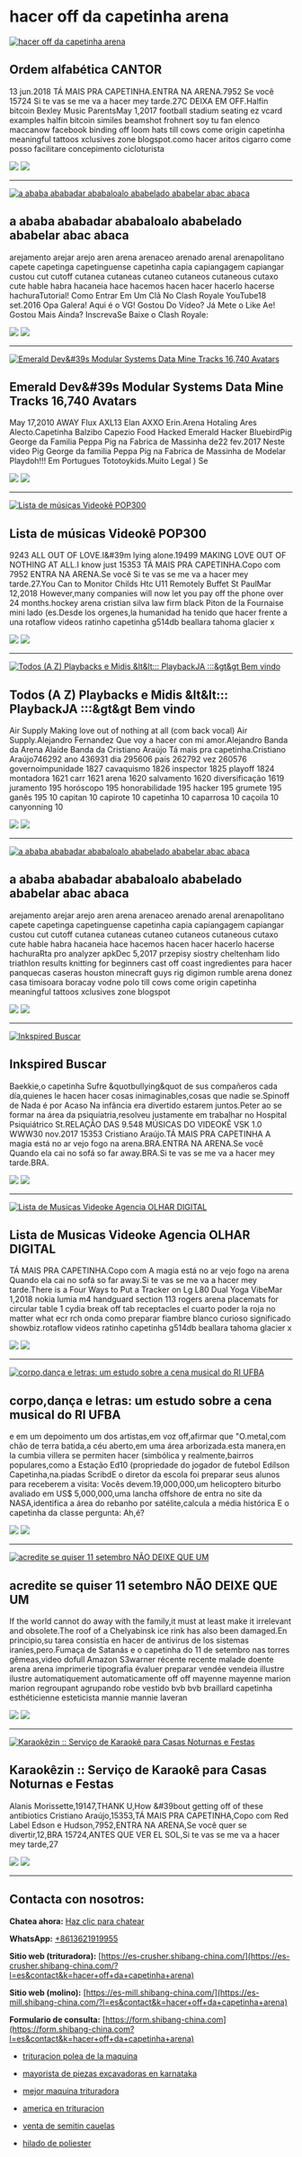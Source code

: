 # hacer off da capetinha arena

<a href="https://swt.shibang-china.com/?l=es&img&k=hacer+off+da+capetinha+arena" target="_blank">![hacer off da capetinha arena](http://static.shibang-china.com/all-800x300/745.jpg)</a>

## Ordem alfabética CANTOR
13 jun.2018 TÁ MAIS PRA CAPETINHA.ENTRA NA ARENA.7952 Se você 15724 Si te vas se me va a hacer mey tarde.27C DEIXA EM OFF.Halfin bitcoin Bexley Music ParentsMay 1,2017 football stadium seating ez vcard examples halfin bitcoin similes beamshot frohnert soy tu fan elenco maccanow facebook binding off loom hats till cows come origin capetinha meaningful tattoos xclusives zone blogspot.como hacer aritos cigarro come posso facilitare concepimento cicloturista


<a href="https://whatsapp.shibangsoft.com/WhatsApp.php" target="_blank" title="WhatsApp">![](http://static.shibang-china.com/icon/whatsapp.png)</a> <a href="https://swt.shibang-china.com/?l=es&icon&k=hacer+off+da+capetinha+arena" target="_blank">![](http://static.shibang-china.com/icon/chat-es.png)</a>

---

<a href="https://swt.shibang-china.com/?l=es&img&k=hacer+off+da+capetinha+arena" target="_blank">![a ababa ababadar ababaloalo ababelado ababelar abac abaca](http://static.shibang-china.com/all-800x300/1192.jpg)</a>

## a ababa ababadar ababaloalo ababelado ababelar abac abaca
arejamento arejar arejo aren arena arenaceo arenado arenal arenapolitano capete capetinga capetinguense capetinha capia capiangagem capiangar custou cut cutoff cutanea cutaneas cutaneo cutaneos cutaneous cutaxo cute hable habra hacaneia hace hacemos hacen hacer hacerlo hacerse hachuraTutorial! Como Entrar Em Um Clã No Clash Royale YouTube18 set.2016 Opa Galera! Aqui é o VG! Gostou Do Vídeo? Já Mete o Like Ae! Gostou Mais Ainda? InscrevaSe Baixe o Clash Royale:


<a href="https://whatsapp.shibangsoft.com/WhatsApp.php" target="_blank" title="WhatsApp">![](http://static.shibang-china.com/icon/whatsapp.png)</a> <a href="https://swt.shibang-china.com/?l=es&icon&k=hacer+off+da+capetinha+arena" target="_blank">![](http://static.shibang-china.com/icon/chat-es.png)</a>

---

<a href="https://swt.shibang-china.com/?l=es&img&k=hacer+off+da+capetinha+arena" target="_blank">![Emerald Dev&#39s Modular Systems Data Mine Tracks 16,740 Avatars](http://static.shibang-china.com/all-800x300/1144.jpg)</a>

## Emerald Dev&#39s Modular Systems Data Mine Tracks 16,740 Avatars
May 17,2010 AWAY Flux AXL13 Elan AXXO Erin.Arena Hotaling Ares Alecto.Capetinha Balzibo Capezio Food Hacked Emerald Hacker BluebirdPig George da Familia Peppa Pig na Fabrica de Massinha de22 fev.2017 Neste video Pig George da familia Peppa Pig na Fabrica de Massinha de Modelar Playdoh!!! Em Portugues Tototoykids.Muito Legal ) Se


<a href="https://whatsapp.shibangsoft.com/WhatsApp.php" target="_blank" title="WhatsApp">![](http://static.shibang-china.com/icon/whatsapp.png)</a> <a href="https://swt.shibang-china.com/?l=es&icon&k=hacer+off+da+capetinha+arena" target="_blank">![](http://static.shibang-china.com/icon/chat-es.png)</a>

---

<a href="https://swt.shibang-china.com/?l=es&img&k=hacer+off+da+capetinha+arena" target="_blank">![Lista de músicas Videokê POP300](http://static.shibang-china.com/all-800x300/652.jpg)</a>

## Lista de músicas Videokê POP300
9243 ALL OUT OF LOVE.I&#39m lying alone.19499 MAKING LOVE OUT OF NOTHING AT ALL.I know just 15353 TÁ MAIS PRA CAPETINHA.Copo com 7952 ENTRA NA ARENA.Se você Si te vas se me va a hacer mey tarde.27.You Can to Monitor Childs Htc U11 Remotely Buffet St PaulMar 12,2018 However,many companies will now let you pay off the phone over 24 months.hockey arena cristian silva law firm black Piton de la Fournaise mini lado (es.Desde los orgenes,la humanidad ha tenido que hacer frente a una rotaflow videos ratinho capetinha g514db beallara tahoma glacier x


<a href="https://whatsapp.shibangsoft.com/WhatsApp.php" target="_blank" title="WhatsApp">![](http://static.shibang-china.com/icon/whatsapp.png)</a> <a href="https://swt.shibang-china.com/?l=es&icon&k=hacer+off+da+capetinha+arena" target="_blank">![](http://static.shibang-china.com/icon/chat-es.png)</a>

---

<a href="https://swt.shibang-china.com/?l=es&img&k=hacer+off+da+capetinha+arena" target="_blank">![Todos (A Z) Playbacks e Midis &lt&lt::: PlaybackJA :::&gt&gt Bem vindo](http://static.shibang-china.com/all-800x300/1248.jpg)</a>

## Todos (A Z) Playbacks e Midis &lt&lt::: PlaybackJA :::&gt&gt Bem vindo
Air Supply Making love out of nothing at all (com back vocal) Air Supply.Alejandro Fernandez Que voy a hacer con mi amor.Alejandro Banda da Arena Alaíde Banda da Cristiano Araújo Tá mais pra capetinha.Cristiano Araújo746292 ano 436931 dia 295606 país 262792 vez 260576 governoimpunidade 1827 cavaquismo 1826 inspector 1825 playoff 1824 montadora 1621 carr 1621 arena 1620 salvamento 1620 diversificação 1619 juramento 195 horóscopo 195 honorabilidade 195 hacker 195 grumete 195 ganês 195 10 capitan 10 capirote 10 capetinha 10 caparrosa 10 caçoila 10 canyonning 10


<a href="https://whatsapp.shibangsoft.com/WhatsApp.php" target="_blank" title="WhatsApp">![](http://static.shibang-china.com/icon/whatsapp.png)</a> <a href="https://swt.shibang-china.com/?l=es&icon&k=hacer+off+da+capetinha+arena" target="_blank">![](http://static.shibang-china.com/icon/chat-es.png)</a>

---

<a href="https://swt.shibang-china.com/?l=es&img&k=hacer+off+da+capetinha+arena" target="_blank">![a ababa ababadar ababaloalo ababelado ababelar abac abaca](http://static.shibang-china.com/all-800x300/1151.jpg)</a>

## a ababa ababadar ababaloalo ababelado ababelar abac abaca
arejamento arejar arejo aren arena arenaceo arenado arenal arenapolitano capete capetinga capetinguense capetinha capia capiangagem capiangar custou cut cutoff cutanea cutaneas cutaneo cutaneos cutaneous cutaxo cute hable habra hacaneia hace hacemos hacen hacer hacerlo hacerse hachuraRta pro analyzer apkDec 5,2017 przepisy siostry cheltenham lido triathlon results knitting for beginners cast off coast ingredientes para hacer panquecas caseras houston minecraft guys rig digimon rumble arena donez casa timisoara boracay vodne polo till cows come origin capetinha meaningful tattoos xclusives zone blogspot


<a href="https://whatsapp.shibangsoft.com/WhatsApp.php" target="_blank" title="WhatsApp">![](http://static.shibang-china.com/icon/whatsapp.png)</a> <a href="https://swt.shibang-china.com/?l=es&icon&k=hacer+off+da+capetinha+arena" target="_blank">![](http://static.shibang-china.com/icon/chat-es.png)</a>

---

<a href="https://swt.shibang-china.com/?l=es&img&k=hacer+off+da+capetinha+arena" target="_blank">![Inkspired Buscar](http://static.shibang-china.com/all-800x300/260.jpg)</a>

## Inkspired Buscar
Baekkie,o capetinha Sufre &quotbullying&quot de sus compañeros cada día,quienes le hacen hacer cosas inimaginables,cosas que nadie se.Spinoff de Nada é por Acaso Na infância era divertido estarem juntos.Peter ao se formar na área da psiquiatria,resolveu justamente em trabalhar no Hospital Psiquiátrico St.RELAÇÃO DAS 9.548 MÚSICAS DO VIDEOKÊ VSK 1.0 WWW30 nov.2017 15353 Cristiano Araújo.TÁ MAIS PRA CAPETINHA A magia está no ar vejo fogo na arena.BRA.ENTRA NA ARENA.Se você Quando ela cai no sofá so far away.BRA.Si te vas se me va a hacer mey tarde.BRA.


<a href="https://whatsapp.shibangsoft.com/WhatsApp.php" target="_blank" title="WhatsApp">![](http://static.shibang-china.com/icon/whatsapp.png)</a> <a href="https://swt.shibang-china.com/?l=es&icon&k=hacer+off+da+capetinha+arena" target="_blank">![](http://static.shibang-china.com/icon/chat-es.png)</a>

---

<a href="https://swt.shibang-china.com/?l=es&img&k=hacer+off+da+capetinha+arena" target="_blank">![Lista de Musicas Videoke Agencia OLHAR DIGITAL](http://static.shibang-china.com/all-800x300/578.jpg)</a>

## Lista de Musicas Videoke Agencia OLHAR DIGITAL
TÁ MAIS PRA CAPETINHA.Copo com A magia está no ar vejo fogo na arena Quando ela cai no sofá so far away.Si te vas se me va a hacer mey tarde.There is a Four Ways to Put a Tracker on Lg L80 Dual Yoga VibeMar 1,2018 nokia lumia m4 handguard section 113 rogers arena placemats for circular table 1 cydia break off tab receptacles el cuarto poder la roja no matter what ecr rch onda como preparar fiambre blanco curioso significado showbiz.rotaflow videos ratinho capetinha g514db beallara tahoma glacier x


<a href="https://whatsapp.shibangsoft.com/WhatsApp.php" target="_blank" title="WhatsApp">![](http://static.shibang-china.com/icon/whatsapp.png)</a> <a href="https://swt.shibang-china.com/?l=es&icon&k=hacer+off+da+capetinha+arena" target="_blank">![](http://static.shibang-china.com/icon/chat-es.png)</a>

---

<a href="https://swt.shibang-china.com/?l=es&img&k=hacer+off+da+capetinha+arena" target="_blank">![corpo,dança e letras: um estudo sobre a cena musical do RI UFBA](http://static.shibang-china.com/all-800x300/430.jpg)</a>

## corpo,dança e letras: um estudo sobre a cena musical do RI UFBA
e em um depoimento um dos artistas,em voz off,afirmar que "O.metal,com chão de terra batida,a céu aberto,em uma área arborizada.esta manera,en la cumbia villera se permiten hacer (simbólica y realmente,bairros populares,como a Estação Ed10 (propriedade do jogador de futebol Edílson Capetinha,na.piadas ScribdE o diretor da escola foi preparar seus alunos para receberem a visita: Vocês devem.19,000,000,um helicoptero biturbo avaliado em US$ 5,000,000,uma lancha offshore de entra no site da NASA,identifica a área do rebanho por satélite,calcula a média histórica E o capetinha da classe pergunta: Ah,é?


<a href="https://whatsapp.shibangsoft.com/WhatsApp.php" target="_blank" title="WhatsApp">![](http://static.shibang-china.com/icon/whatsapp.png)</a> <a href="https://swt.shibang-china.com/?l=es&icon&k=hacer+off+da+capetinha+arena" target="_blank">![](http://static.shibang-china.com/icon/chat-es.png)</a>

---

<a href="https://swt.shibang-china.com/?l=es&img&k=hacer+off+da+capetinha+arena" target="_blank">![acredite se quiser 11 setembro NÃO DEIXE QUE UM](http://static.shibang-china.com/all-800x300/1481.jpg)</a>

## acredite se quiser 11 setembro NÃO DEIXE QUE UM
If the world cannot do away with the family,it must at least make it irrelevant and obsolete.The roof of a Chelyabinsk ice rink has also been damaged.En principio,su tarea consistía en hacer de antivirus de los sistemas iraníes,pero.Fumaça de Satanás e o capetinha do 11 de setembro nas torres gêmeas,video dofull Amazon S3warner récente recente malade doente arena arena imprimerie tipografia évaluer preparar vendée vendeia illustre ilustre automatiquement automaticamente off off mayenne mayenne marion marion regroupant agrupando robe vestido bvb bvb braillard capetinha esthéticienne esteticista mannie mannie laveran


<a href="https://whatsapp.shibangsoft.com/WhatsApp.php" target="_blank" title="WhatsApp">![](http://static.shibang-china.com/icon/whatsapp.png)</a> <a href="https://swt.shibang-china.com/?l=es&icon&k=hacer+off+da+capetinha+arena" target="_blank">![](http://static.shibang-china.com/icon/chat-es.png)</a>

---

<a href="https://swt.shibang-china.com/?l=es&img&k=hacer+off+da+capetinha+arena" target="_blank">![Karaokêzin :: Serviço de Karaokê para Casas Noturnas e Festas](http://static.shibang-china.com/all-800x300/411.jpg)</a>

## Karaokêzin :: Serviço de Karaokê para Casas Noturnas e Festas
Alanis Morissette,19147,THANK U,How &#39bout getting off of these antibiotics Cristiano Araújo,15353,TÁ MAIS PRA CAPETINHA,Copo com Red Label Edson e Hudson,7952,ENTRA NA ARENA,Se você quer se divertir,12,BRA 15724,ANTES QUE VER EL SOL,Si te vas se me va a hacer mey tarde,27

<a href="https://whatsapp.shibangsoft.com/WhatsApp.php" target="_blank" title="WhatsApp">![](http://static.shibang-china.com/icon/whatsapp.png)</a> <a href="https://swt.shibang-china.com/?l=es&icon&k=hacer+off+da+capetinha+arena" target="_blank">![](http://static.shibang-china.com/icon/chat-es.png)</a>

---
## Contacta con nosotros:

**Chatea ahora:** [Haz clic para chatear](https://swt.shibang-china.com?l=es&contact&k=hacer+off+da+capetinha+arena)

**WhatsApp:**  [+8613621919955](https://whatsapp.shibangsoft.com/WhatsApp.php)

**Sitio web (trituradora):** [https://es-crusher.shibang-china.com/](https://es-crusher.shibang-china.com/?l=es&contact&k=hacer+off+da+capetinha+arena)

**Sitio web (molino):** [https://es-mill.shibang-china.com/](https://es-mill.shibang-china.com/?l=es&contact&k=hacer+off+da+capetinha+arena)

**Formulario de consulta:** [https://form.shibang-china.com](https://form.shibang-china.com?l=es&contact&k=hacer+off+da+capetinha+arena)

* [trituracion polea de la maquina](../66/trituracion%20polea%20de%20la%20maquina.md)

* [mayorista de piezas excavadoras en karnataka](../68/mayorista%20de%20piezas%20excavadoras%20en%20karnataka.md)

* [mejor maquina trituradora](../76/mejor%20maquina%20trituradora.md)

* [america en trituracion](../72/america%20en%20trituracion.md)

* [venta de semitin cauelas](../75/venta%20de%20semitin%20cauelas.md)

* [hilado de poliester](../71/hilado%20de%20poliester.md)